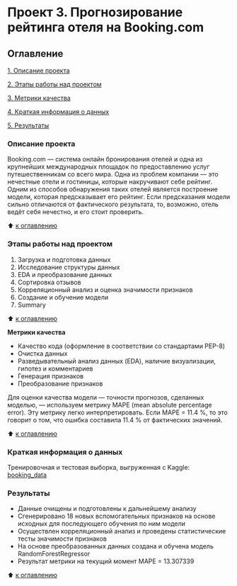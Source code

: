 # Проект 3. Прогнозирование рейтинга отеля на Booking.com

## Оглавление  

[1. Описание проекта](https://github.com/vanpakpro/Data_Science_Hub/tree/main/booking/README.md#Описание-проекта)

[2. Этапы работы над проектом](https://github.com/vanpakpro/Data_Science_Hub/tree/main/booking/README.md#Этапы-работы-над-проектом)

[3. Метрики качества](https://github.com/vanpakpro/Data_Science_Hub/tree/main/booking/README.md#Метрики-качества)  

[4. Краткая информация о данных](https://github.com/vanpakpro/Data_Science_Hub/tree/main/booking/README.md#Краткая-информация-о-данных) 

[5. Результаты](https://github.com/vanpakpro/Data_Science_Hub/tree/main/booking/README.md#Результаты)    

### Описание проекта    
Booking.com — система онлайн бронирования отелей и одна из крупнейших международных площадок по предоставлению услуг путешественникам со всего мира. Одна из проблем компании — это нечестные отели и гостиницы, которые накручивают себе рейтинг. Одним из способов обнаружения таких отелей является построение модели, которая предсказывает его рейтинг. Если предсказания модели сильно отличаются от фактического результата, то, возможно, отель ведёт себя нечестно, и его стоит проверить.

:arrow_up: [к оглавлению](https://github.com/vanpakpro/Data_Science_Hub/tree/main/booking/README.md#Оглавление)

### Этапы работы над проектом  
1. Загрузка и подготовка данных
2. Исследование структуры данных
3. EDA и преобразование данных
4. Сортировка отзывов
5. Корреляционный анализ и оценка значимости признаков
6. Создание и обучение модели
7. Summary

:arrow_up: [к оглавлению](https://github.com/vanpakpro/Data_Science_Hub/tree/main/booking/README.md#Оглавление)

**Метрики качества**     
- Качество кода (оформление в соответствии со стандартами PEP-8)
- Очистка данных
- Разведывательный анализ данных (EDA), наличие визуализации, гипотез и комментариев
- Генерация признаков
- Преобразование признаков

Для оценки качества модели — точности прогнозов, сделанных моделью, — используем метрику MAPE (mean absolute percentage error). Эту метрику легко интерпретировать. Если MAPE = 11.4 %, то это говорит о том, что ошибка составила 11.4 % от фактических значений.

:arrow_up: [к оглавлению](https://github.com/vanpakpro/Data_Science_Hub/tree/main/booking/README.md#Оглавление)


### Краткая информация о данных
 
Тренировочная и тестовая выборка, выгруженная с Kaggle: [booking_data](https://drive.google.com/file/d/1_jG0TwHTpv359vJvX1s7mpJllHX4qLrC/view?usp=sharing)

### Результаты  
- Данные очищены и подготовлены к дальнейшему анализу
- Сгенерировано 18 новых вспомогательных признаков на основе исходных для последующего обучения по ним модели
- Осуществлен корреляционный анализ и проведены статистические тесты значимости признаков
- На основе преобразованных данных создана и обучена модель RandomForestRegressor
- Результат метрики на текущий момент MAPE = 13.307339

:arrow_up: [к оглавлению](https://github.com/vanpakpro/Data_Science_Hub/tree/main/booking/README.md#Оглавление)